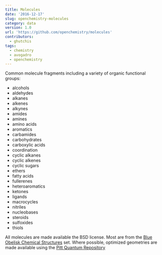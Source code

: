 ```yaml
---
title: Molecules
date: '2016-12-17'
slug: openchemistry-molecules
category: data
version: 1.0
url: 'https://github.com/openchemistry/molecules'
contributors:
  - ghutchis
tags:
  - chemistry
  - avogadro
  - openchemistry
---
```


Common molecule fragments including a variety of organic functional groups:

- alcohols
- aldehydes
- alkanes
- alkenes
- alkynes
- amides
- amines
- amino acids
- aromatics
- carbamides
- carbohydrates
- carboxylic acids
- coordination
- cyclic alkanes
- cyclic alkenes
- cyclic sugars
- ethers
- fatty acids
- fullerenes
- heteroaromatics
- ketones
- ligands
- macrocycles
- nitriles
- nucleobases
- steroids
- sulfoxides
- thiols

All molecules are made available the BSD license. Most are from the
[Blue Obelisk Chemical Structures](http://chem-file.sourceforge.net/) set.
Where possible, optimized geometries are made available using the
[Pitt Quantum Repository](https://pqr.pitt.edu/)
